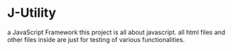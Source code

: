 # J-Utility
a JavaScript Framework
this project is all about javascript. all html files and other files inside are just for testing of various functionalities. 
